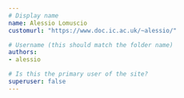 ```yaml
---
# Display name
name: Alessio Lomuscio
customurl: "https://www.doc.ic.ac.uk/~alessio/"

# Username (this should match the folder name)
authors:
- alessio

# Is this the primary user of the site?
superuser: false
---
```

